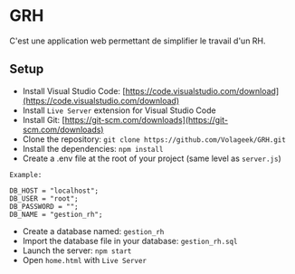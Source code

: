 # GRH

C'est une application web permettant de simplifier le travail d'un RH.

## Setup

-   Install Visual Studio Code: [https://code.visualstudio.com/download](https://code.visualstudio.com/download)
-   Install `Live Server` extension for Visual Studio Code
-   Install Git: [https://git-scm.com/downloads](https://git-scm.com/downloads)
-   Clone the repository: `git clone https://github.com/Volageek/GRH.git`
-   Install the dependencies: `npm install`
-   Create a .env file at the root of your project (same level as `server.js`)

```
Example:

DB_HOST = "localhost";
DB_USER = "root";
DB_PASSWORD = "";
DB_NAME = "gestion_rh";
```

-   Create a database named: `gestion_rh`
-   Import the database file in your database: `gestion_rh.sql`
-   Launch the server: `npm start`
-   Open `home.html` with `Live Server`
